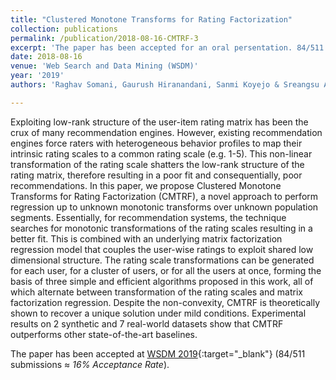 ```yaml
---
title: "Clustered Monotone Transforms for Rating Factorization"
collection: publications
permalink: /publication/2018-08-16-CMTRF-3
excerpt: 'The paper has been accepted for an oral persentation. 84/511 submissions ≈ *16% Acceptance Rate*.'
date: 2018-08-16
venue: 'Web Search and Data Mining (WSDM)'
year: '2019'
authors: 'Raghav Somani, Gaurush Hiranandani, Sanmi Koyejo & Sreangsu Acharyya'

---
```

Exploiting low-rank structure of the user-item rating matrix has been the crux of many recommendation engines. However, existing recommendation engines force raters with heterogeneous behavior profiles to map their intrinsic rating scales to a common rating scale (e.g. 1-5). This non-linear transformation of the rating scale shatters the low-rank structure of the rating matrix, therefore resulting in a poor fit and consequentially, poor recommendations. In this paper, we propose Clustered Monotone Transforms for Rating Factorization (CMTRF), a novel approach to perform regression up to unknown monotonic transforms over unknown population segments. Essentially, for recommendation systems, the technique searches for monotonic transformations of the rating scales resulting in a better fit. This is combined with an underlying matrix factorization regression model that couples the user-wise ratings to exploit shared low dimensional structure. The rating scale transformations can be generated for each user, for a cluster of users, or for all the users at once, forming the basis of three simple and efficient algorithms proposed in this work, all of which alternate between transformation of the rating scales and matrix factorization regression. Despite the non-convexity, CMTRF is theoretically shown to recover a unique solution under mild conditions. Experimental results on 2 synthetic and 7 real-world datasets show that CMTRF outperforms other state-of-the-art baselines.

The paper has been accepted at [WSDM 2019](http://www.wsdm-conference.org/2019/){:target="_blank"} (84/511 submissions ≈ *16% Acceptance Rate*).